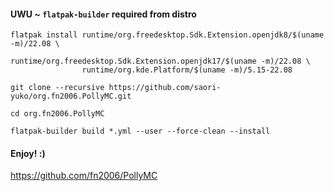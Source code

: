 

#### UWU ~ `flatpak-builder` required from distro
```
flatpak install runtime/org.freedesktop.Sdk.Extension.openjdk8/$(uname -m)/22.08 \
                runtime/org.freedesktop.Sdk.Extension.openjdk17/$(uname -m)/22.08 \
                runtime/org.kde.Platform/$(uname -m)/5.15-22.08
```
```                
git clone --recursive https://github.com/saori-yuko/org.fn2006.PollyMC.git
```
```
cd org.fn2006.PollyMC
```
```
flatpak-builder build *.yml --user --force-clean --install
```
#### Enjoy! :)
https://github.com/fn2006/PollyMC

